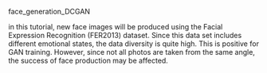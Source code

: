 face_generation_DCGAN


in this tutorial, new face images will be produced using the Facial Expression Recognition (FER2013) dataset. Since this data set includes different emotional states, the data diversity is quite high. This is positive for GAN training. However, since not all photos are taken from the same angle, the success of face production may be affected.
